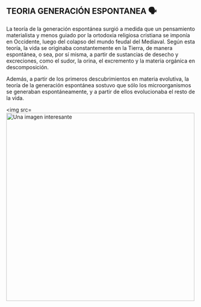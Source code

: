 ## TEORIA GENERACIÓN ESPONTANEA 🗣️
La teoría de la generación espontánea surgió a medida que un pensamiento materialista y menos guiado por la ortodoxia religiosa cristiana se imponía en Occidente, luego del colapso del mundo feudal del Mediaval. Según esta teoría, la vida se originaba constantemente en la Tierra, de manera espontánea, o sea, por sí misma, a partir de sustancias de desecho y excreciones, como el sudor, la orina, el excremento y la materia orgánica en descomposición.

Además, a partir de los primeros descubrimientos en materia evolutiva, la teoría de la generación espontánea sostuvo que sólo los microorganismos se generaban espontáneamente, y a partir de ellos evolucionaba el resto de la vida.

<img src=<img src="https://i0.wp.com/soclalluna.com/wp-content/uploads/2021/01/c34c93581d75a24cd044c.png?ssl=1" alt="Una imagen interesante" width="500" height="auto" />
